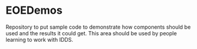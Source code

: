 # EOEDemos
Repository to put sample code to demonstrate how components should be used and the results it could get. This area should be used by people learning to work with IDDS.
